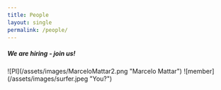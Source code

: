 ```yaml
---
title: People
layout: single
permalink: /people/
---
```

<h5> We are hiring - join us! </h5>

<div class="people_row">
![PI](/assets/images/MarceloMattar2.png "Marcelo Mattar")
![member](/assets/images/surfer.jpeg "You?")
</div>



